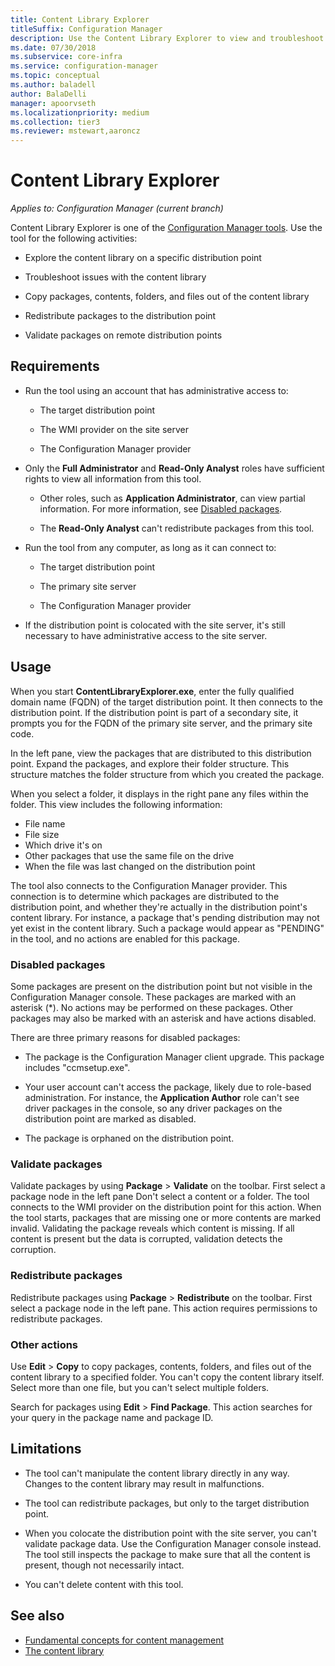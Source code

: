 ```yaml
---
title: Content Library Explorer
titleSuffix: Configuration Manager
description: Use the Content Library Explorer to view and troubleshoot the content library on a Configuration Manager distribution point.
ms.date: 07/30/2018
ms.subservice: core-infra
ms.service: configuration-manager
ms.topic: conceptual
ms.author: baladell 
author: BalaDelli
manager: apoorvseth
ms.localizationpriority: medium
ms.collection: tier3
ms.reviewer: mstewart,aaroncz 
---
```


# Content Library Explorer

*Applies to: Configuration Manager (current branch)*

Content Library Explorer is one of the [Configuration Manager tools](tools.md). Use the tool for the following activities:  

- Explore the content library on a specific distribution point  

- Troubleshoot issues with the content library  

- Copy packages, contents, folders, and files out of the content library  

- Redistribute packages to the distribution point  

- Validate packages on remote distribution points  



## Requirements

- Run the tool using an account that has administrative access to:  

    - The target distribution point  

    - The WMI provider on the site server  

    - The Configuration Manager provider  

- Only the **Full Administrator** and **Read-Only Analyst** roles have sufficient rights to view all information from this tool.  

    - Other roles, such as **Application Administrator**, can view partial information. For more information, see [Disabled packages](#bkmk_disabled-packages).  

    - The **Read-Only Analyst** can't redistribute packages from this tool.  

- Run the tool from any computer, as long as it can connect to:  

    - The target distribution point  

    - The primary site server  

    - The Configuration Manager provider  

- If the distribution point is colocated with the site server, it's still necessary to have administrative access to the site server.  



## Usage 

When you start **ContentLibraryExplorer.exe**, enter the fully qualified domain name (FQDN) of the target distribution point. It then connects to the distribution point. If the distribution point is part of a secondary site, it prompts you for the FQDN of the primary site server, and the primary site code.

In the left pane, view the packages that are distributed to this distribution point. Expand the packages, and explore their folder structure. This structure matches the folder structure from which you created the package.

When you select a folder, it displays in the right pane any files within the folder. This view includes the following information: 
- File name
- File size
- Which drive it's on
- Other packages that use the same file on the drive
- When the file was last changed on the distribution point

The tool also connects to the Configuration Manager provider. This connection is to determine which packages are distributed to the distribution point, and whether they're actually in the distribution point's content library. For instance, a package that's pending distribution may not yet exist in the content library. Such a package would appear as "PENDING" in the tool, and no actions are enabled for this package.


### <a name="bkmk_disabled-packages"></a> Disabled packages

Some packages are present on the distribution point but not visible in the Configuration Manager console. These packages are marked with an asterisk (\*). No actions may be performed on these packages. Other packages may also be marked with an asterisk and have actions disabled. 

There are three primary reasons for disabled packages:  

- The package is the Configuration Manager client upgrade. This package includes "ccmsetup.exe".  

- Your user account can't access the package, likely due to role-based administration. For instance, the **Application Author** role can't see driver packages in the console, so any driver packages on the distribution point are marked as disabled.  

- The package is orphaned on the distribution point.  


### Validate packages

Validate packages by using **Package** > **Validate** on the toolbar. First select a package node in the left pane Don't select a content or a folder. The tool connects to the WMI provider on the distribution point for this action. When the tool starts, packages that are missing one or more contents are marked invalid. Validating the package reveals which content is missing. If all content is present but the data is corrupted, validation detects the corruption.


### Redistribute packages

Redistribute packages using **Package** > **Redistribute** on the toolbar. First select a package node in the left pane. This action requires permissions to redistribute packages.


### Other actions

Use **Edit** > **Copy** to copy packages, contents, folders, and files out of the content library to a specified folder. You can't copy the content library itself. Select more than one file, but you can't select multiple folders.

Search for packages using **Edit** > **Find Package**. This action searches for your query in the package name and package ID.



## Limitations

- The tool can't manipulate the content library directly in any way. Changes to the content library may result in malfunctions.  

- The tool can redistribute packages, but only to the target distribution point.  

- When you colocate the distribution point with the site server, you can't validate package data. Use the Configuration Manager console instead. The tool still inspects the package to make sure that all the content is present, though not necessarily intact.  

- You can't delete content with this tool.



## See also

- [Fundamental concepts for content management](../plan-design/hierarchy/fundamental-concepts-for-content-management.md)
- [The content library](../plan-design/hierarchy/the-content-library.md)
